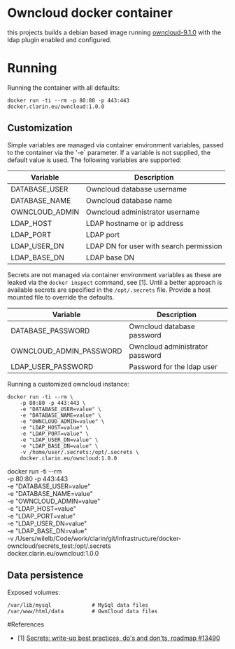 # Owncloud docker container

this projects builds a debian based image running [owncloud-9.1.0](https://doc.owncloud.org/) with the ldap plugin enabled and configured.

# Running 

Running the container with all defaults:

```
docker run -ti --rm -p 80:80 -p 443:443 docker.clarin.eu/owncloud:1.0.0
```

## Customization

Simple variables are managed via container environment variables, passed to the container via the '-e` parameter. If a variable is not supplied, the default value is used. The following variables are supported:

| Variable                 | Description                             |
| ------------------------ | --------------------------------------- |
| DATABASE_USER            | Owncloud database username              |
| DATABASE_NAME            | Owncloud database name                  |
| OWNCLOUD_ADMIN           | Owncloud administrator username         |
| LDAP_HOST                | LDAP hostname or ip address             | 
| LDAP_PORT                | LDAP port                               |
| LDAP_USER\_DN            | LDAP DN for user with search permission |
| LDAP_BASE\_DN            | LDAP base DN                            |

Secrets are not managed via container environment variables as these are leaked via the `docker inspect` command, see [1]. Until a better approach is available secrets are specified in the `/opt/.secrets` file. Provide a host mounted file to override the defaults.

| Variable                 | Description                             |
| ------------------------ | --------------------------------------- |
| DATABASE_PASSWORD        | Owncloud database password              |
| OWNCLOUD_ADMIN\_PASSWORD | Owncloud administrator password         |
| LDAP_USER\_PASSWORD      | Password for the ldap user              | 

Running a customized owncloud instance:

```
docker run -ti --rm \
	-p 80:80 -p 443:443 \
	-e "DATABASE_USER=value" \
	-e "DATABASE_NAME=value" \
	-e "OWNCLOUD_ADMIN=value" \
	-e "LDAP_HOST=value" \
	-e "LDAP_PORT=value" \
	-e "LDAP_USER_DN=value" \
	-e "LDAP_BASE_DN=value" \
	-v /home/user/.secrets:/opt/.secrets \
	docker.clarin.eu/owncloud:1.0.0
```

docker run -ti --rm \
    -p 80:80 -p 443:443 \
    -e "DATABASE_USER=value" \
    -e "DATABASE_NAME=value" \
    -e "OWNCLOUD_ADMIN=value" \
    -e "LDAP_HOST=value" \
    -e "LDAP_PORT=value" \
    -e "LDAP_USER_DN=value" \
    -e "LDAP_BASE_DN=value" \
    -v /Users/wilelb/Code/work/clarin/git/infrastructure/docker-owncloud/secrets_test:/opt/.secrets \
    docker.clarin.eu/owncloud:1.0.0
    
## Data persistence

Exposed volumes:

```
/var/lib/mysql             # MySql data files
/var/www/html/data         # OwnCloud data files
```

#References

* [1] [Secrets: write-up best practices, do's and don'ts, roadmap #13490
](https://github.com/docker/docker/issues/13490)